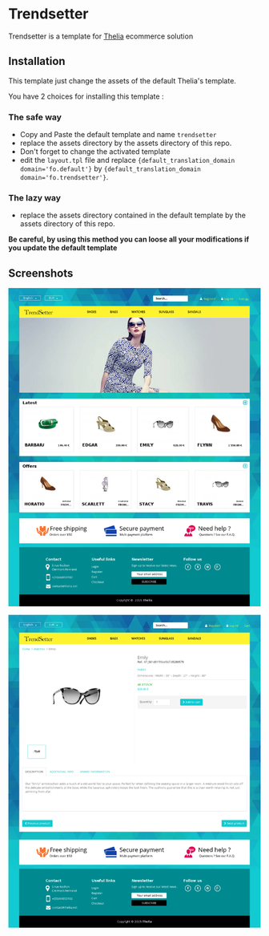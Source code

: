 # Trendsetter

Trendsetter is a template for [Thelia](http://thelia.net) ecommerce solution

## Installation

This template just change the assets of the default Thelia's template.

You have 2 choices for installing this template :

### The safe way

* Copy and Paste the default template and name `trendsetter`
* replace the assets directory by the assets directory of this repo.
* Don't forget to change the activated template
* edit the ```layout.tpl``` file and replace ```{default_translation_domain domain='fo.default'}``` by ```{default_translation_domain domain='fo.trendsetter'}```.

### The lazy way

* replace the assets directory contained in the default template by the assets directory of this repo.

**Be careful, by using this method you can loose all your modifications if you update the default template**

## Screenshots

![Trendsetter home](assets/screenshots/home.png)

![Trendsetter product](assets/screenshots/product.png)
